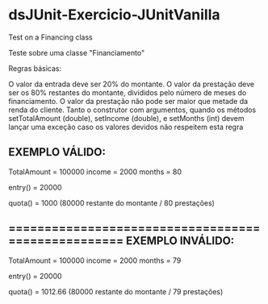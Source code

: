 # dsJUnit-Exercicio-JUnitVanilla
Test on a Financing class


Teste sobre uma classe "Financiamento"

Regras básicas:

O valor da entrada deve ser 20% do montante.
O valor da prestação deve ser os 80% restantes do montante, divididos pelo número de meses do financiamento.
O valor da prestação não pode ser maior que metade da renda do cliente. Tanto o construtor com argumentos, quando os métodos setTotalAmount (double), setIncome (double), e setMonths (int) devem lançar uma exceção caso os valores devidos não respeitem esta regra

EXEMPLO VÁLIDO:
-------------------------
TotalAmount = 100000
income = 2000
months = 80

entry() = 20000

quota() = 1000 (80000 restante do montante / 80 prestações)
      
===================================================
EXEMPLO INVÁLIDO:
-------------------------
TotalAmount = 100000
income = 2000
months = 79

entry() = 20000

quota() = 1012.66 (80000 restante do montante / 79 prestações)

